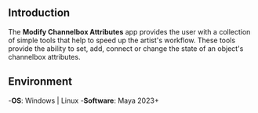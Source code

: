 ## **Introduction**
The **Modify Channelbox Attributes** app provides the user with a collection of simple tools that help to speed up the artist's workflow. 
These tools provide the ability to set, add, connect or change the state of an object's channelbox attributes. 

## Environment
-**OS**: Windows | Linux
-**Software**: Maya 2023+

